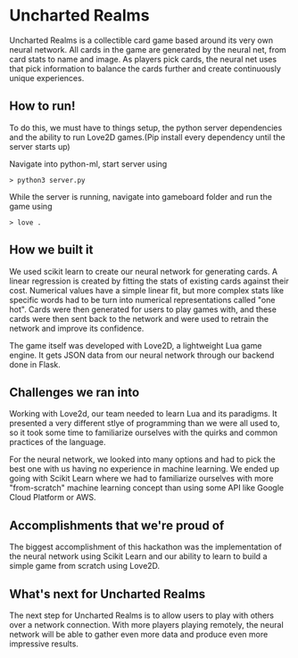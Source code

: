 # Uncharted Realms
Uncharted Realms is a collectible card game based around its very own neural network. All cards in the game are generated by the neural net, from card stats to name and image. As players pick cards, the neural net uses that pick information to balance the cards further and create continuously unique experiences.

## How to run! 

To do this, we must have to things setup, the python server dependencies and the ability to run Love2D games.(Pip install every dependency until the server starts up)

Navigate into python-ml, start server using
```
> python3 server.py
```
While the server is running, navigate into gameboard folder and run the game using
```
> love .
```

## How we built it
We used scikit learn to create our neural network for generating cards. A linear regression is created by fitting the stats of existing cards against their cost. Numerical values have a simple linear fit, but more complex stats like specific words had to be turn into numerical representations called "one hot". Cards were then generated for users to play games with, and these cards were then sent back to the network and were used to retrain the network and improve its confidence.

The game itself was developed with Love2D, a lightweight Lua game engine. It gets JSON data from our neural network through our backend done in Flask.

## Challenges we ran into
Working with Love2d, our team needed to learn Lua and its paradigms. It presented a very different stlye of programming than we were all used to, so it took some time to familiarize ourselves with the quirks and common practices of the language.

For the neural network, we looked into many options and had to pick the best one with us having no experience in machine learning. We ended up going with Scikit Learn where we had to familiarize ourselves with more "from-scratch" machine learning concept than using some API like Google Cloud Platform or AWS.

## Accomplishments that we're proud of
The biggest accomplishment of this hackathon was the implementation of the neural network using Scikit Learn and our ability to learn to build a simple game from scratch using Love2D.

## What's next for Uncharted Realms
The next step for Uncharted Realms is to allow users to play with others over a network connection. With more players playing remotely, the neural network will be able to gather even more data and produce even more impressive results.

